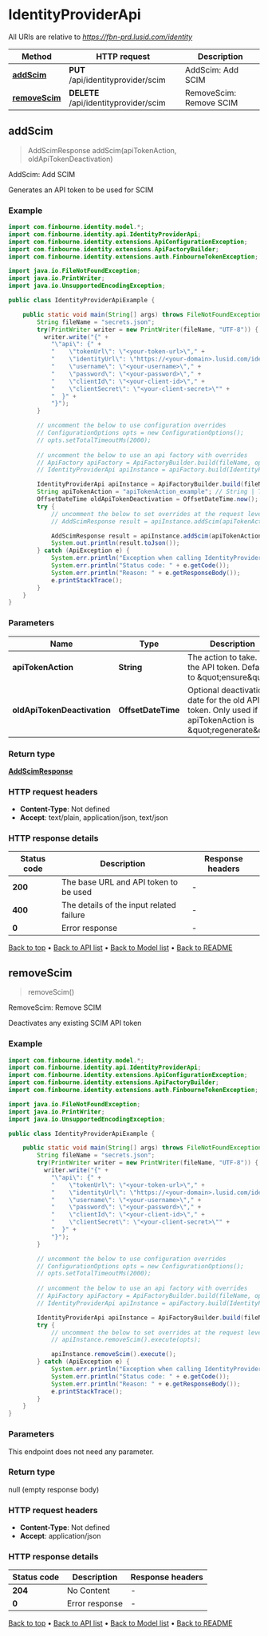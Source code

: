 # IdentityProviderApi

All URIs are relative to *https://fbn-prd.lusid.com/identity*

| Method | HTTP request | Description |
|------------- | ------------- | -------------|
| [**addScim**](IdentityProviderApi.md#addScim) | **PUT** /api/identityprovider/scim | AddScim: Add SCIM |
| [**removeScim**](IdentityProviderApi.md#removeScim) | **DELETE** /api/identityprovider/scim | RemoveScim: Remove SCIM |



## addScim

> AddScimResponse addScim(apiTokenAction, oldApiTokenDeactivation)

AddScim: Add SCIM

Generates an API token to be used for SCIM

### Example

```java
import com.finbourne.identity.model.*;
import com.finbourne.identity.api.IdentityProviderApi;
import com.finbourne.identity.extensions.ApiConfigurationException;
import com.finbourne.identity.extensions.ApiFactoryBuilder;
import com.finbourne.identity.extensions.auth.FinbourneTokenException;

import java.io.FileNotFoundException;
import java.io.PrintWriter;
import java.io.UnsupportedEncodingException;

public class IdentityProviderApiExample {

    public static void main(String[] args) throws FileNotFoundException, UnsupportedEncodingException, ApiConfigurationException, FinbourneTokenException {
        String fileName = "secrets.json";
        try(PrintWriter writer = new PrintWriter(fileName, "UTF-8")) {
          writer.write("{" +
            "\"api\": {" +
            "    \"tokenUrl\": \"<your-token-url>\"," +
            "    \"identityUrl\": \"https://<your-domain>.lusid.com/identity\"," +
            "    \"username\": \"<your-username>\"," +
            "    \"password\": \"<your-password>\"," +
            "    \"clientId\": \"<your-client-id>\"," +
            "    \"clientSecret\": \"<your-client-secret>\"" +
            "  }" +
            "}");
        }

        // uncomment the below to use configuration overrides
        // ConfigurationOptions opts = new ConfigurationOptions();
        // opts.setTotalTimeoutMs(2000);
        
        // uncomment the below to use an api factory with overrides
        // ApiFactory apiFactory = ApiFactoryBuilder.build(fileName, opts);
        // IdentityProviderApi apiInstance = apiFactory.build(IdentityProviderApi.class);

        IdentityProviderApi apiInstance = ApiFactoryBuilder.build(fileName).build(IdentityProviderApi.class);
        String apiTokenAction = "apiTokenAction_example"; // String | The action to take. For the API token. Defaults to \"ensure\"
        OffsetDateTime oldApiTokenDeactivation = OffsetDateTime.now(); // OffsetDateTime | Optional deactivation date for the old API token. Only used if apiTokenAction is \"regenerate\"
        try {
            // uncomment the below to set overrides at the request level
            // AddScimResponse result = apiInstance.addScim(apiTokenAction, oldApiTokenDeactivation).execute(opts);

            AddScimResponse result = apiInstance.addScim(apiTokenAction, oldApiTokenDeactivation).execute();
            System.out.println(result.toJson());
        } catch (ApiException e) {
            System.err.println("Exception when calling IdentityProviderApi#addScim");
            System.err.println("Status code: " + e.getCode());
            System.err.println("Reason: " + e.getResponseBody());
            e.printStackTrace();
        }
    }
}
```

### Parameters


| Name | Type | Description  | Notes |
|------------- | ------------- | ------------- | -------------|
| **apiTokenAction** | **String**| The action to take. For the API token. Defaults to \&quot;ensure\&quot; | [optional] |
| **oldApiTokenDeactivation** | **OffsetDateTime**| Optional deactivation date for the old API token. Only used if apiTokenAction is \&quot;regenerate\&quot; | [optional] |

### Return type

[**AddScimResponse**](AddScimResponse.md)

### HTTP request headers

- **Content-Type**: Not defined
- **Accept**: text/plain, application/json, text/json


### HTTP response details
| Status code | Description | Response headers |
|-------------|-------------|------------------|
| **200** | The base URL and API token to be used |  -  |
| **400** | The details of the input related failure |  -  |
| **0** | Error response |  -  |

[Back to top](#) &#8226; [Back to API list](../README.md#documentation-for-api-endpoints) &#8226; [Back to Model list](../README.md#documentation-for-models) &#8226; [Back to README](../README.md)


## removeScim

> removeScim()

RemoveScim: Remove SCIM

Deactivates any existing SCIM API token

### Example

```java
import com.finbourne.identity.model.*;
import com.finbourne.identity.api.IdentityProviderApi;
import com.finbourne.identity.extensions.ApiConfigurationException;
import com.finbourne.identity.extensions.ApiFactoryBuilder;
import com.finbourne.identity.extensions.auth.FinbourneTokenException;

import java.io.FileNotFoundException;
import java.io.PrintWriter;
import java.io.UnsupportedEncodingException;

public class IdentityProviderApiExample {

    public static void main(String[] args) throws FileNotFoundException, UnsupportedEncodingException, ApiConfigurationException, FinbourneTokenException {
        String fileName = "secrets.json";
        try(PrintWriter writer = new PrintWriter(fileName, "UTF-8")) {
          writer.write("{" +
            "\"api\": {" +
            "    \"tokenUrl\": \"<your-token-url>\"," +
            "    \"identityUrl\": \"https://<your-domain>.lusid.com/identity\"," +
            "    \"username\": \"<your-username>\"," +
            "    \"password\": \"<your-password>\"," +
            "    \"clientId\": \"<your-client-id>\"," +
            "    \"clientSecret\": \"<your-client-secret>\"" +
            "  }" +
            "}");
        }

        // uncomment the below to use configuration overrides
        // ConfigurationOptions opts = new ConfigurationOptions();
        // opts.setTotalTimeoutMs(2000);
        
        // uncomment the below to use an api factory with overrides
        // ApiFactory apiFactory = ApiFactoryBuilder.build(fileName, opts);
        // IdentityProviderApi apiInstance = apiFactory.build(IdentityProviderApi.class);

        IdentityProviderApi apiInstance = ApiFactoryBuilder.build(fileName).build(IdentityProviderApi.class);
        try {
            // uncomment the below to set overrides at the request level
            // apiInstance.removeScim().execute(opts);

            apiInstance.removeScim().execute();
        } catch (ApiException e) {
            System.err.println("Exception when calling IdentityProviderApi#removeScim");
            System.err.println("Status code: " + e.getCode());
            System.err.println("Reason: " + e.getResponseBody());
            e.printStackTrace();
        }
    }
}
```

### Parameters

This endpoint does not need any parameter.

### Return type

null (empty response body)

### HTTP request headers

- **Content-Type**: Not defined
- **Accept**: application/json


### HTTP response details
| Status code | Description | Response headers |
|-------------|-------------|------------------|
| **204** | No Content |  -  |
| **0** | Error response |  -  |

[Back to top](#) &#8226; [Back to API list](../README.md#documentation-for-api-endpoints) &#8226; [Back to Model list](../README.md#documentation-for-models) &#8226; [Back to README](../README.md)

